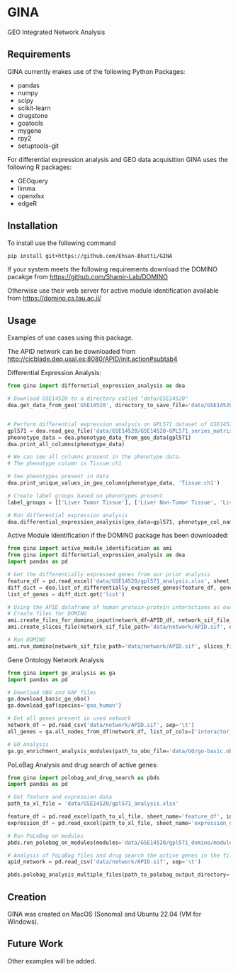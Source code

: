 # GINA 
GEO Integrated Network Analysis

## Requirements 
GINA currently makes use of the following Python Packages:
- pandas 
- numpy 
- scipy
- scikit-learn 
- drugstone
- goatools
- mygene
- rpy2
- setuptools-git 

For differential expression analysis and GEO data acquisition GINA uses the following R packages: 
- GEOquery
- limma 
- openxlsx
- edgeR



## Installation

To install use the following command 
```bash 
pip install git+https://github.com/Ehsan-Bhatti/GINA
```

If your system meets the following requirements download the DOMINO pacakge from https://github.com/Shamir-Lab/DOMINO 

Otherwise use their web server for active module identification available from https://domino.cs.tau.ac.il/ 



## Usage 
Examples of use cases using this package.

The APID network can be downloaded from http://cicblade.dep.usal.es:8080/APID/init.action#subtab4


Differential Expression Analysis: 
``` Python 
from gina import differnetial_expression_analysis as dea

# Download GSE14520 to a directory called "data/GSE14520"
dea.get_data_from_geo('GSE14520', directory_to_save_file='data/GSE14520')


# Perform differential expression analysis on GPL571 dataset of GSE14520
gpl571 = dea.read_geo_file('data/GSE14520/GSE14520-GPL571_series_matrix.txt')
pheonotype_data = dea.phenotype_data_from_geo_data(gpl571)
dea.print_all_columns(phenotype_data)

# We can see all columns present in the phenotype data. 
# The phenotype column is Tissue:ch1

# See phenotypes present in data 
dea.print_unique_values_in_geo_column(phenotype_data, 'Tissue:ch1')

# Create label groups based on phenotypes present 
label_groups = [['Liver Tumor Tissue'], ['Liver Non-Tumor Tissue', 'Liver tissue of six healthy donors', 'Liver tissue of six healthy liver donors']] 

# Run differential expression analysis
dea.differential_expression_analysis(geo_data=gpl571, phenotype_col_name='Tissue:ch1', list_of_phenotype_groups=label_groups, save_file_name='data/GSE14520/gpl571_analysis.xlsx')

```

Active Module Identification if the DOMINO package has been downloaded: 
``` Python
from gina import active_module_identification as ami
from gina import differnetial_expression_analysis as dea 
import pandas as pd 

# Get the differentially expressed genes from our prior analysis
feature_df = pd.read_excel('data/GSE14520/gpl571_analysis.xlsx', sheet_name='feature_df', index_col=0)
diff_dict = dea.list_of_differentially_expressed_genes(feature_df, gene_name_col='Gene_Symbol', differential_analysis_col='group_1-group_2', sep_rows_string='///')
list_of_genes = diff_dict.get('list')

# Using the APID dataframe of human protein-protein interactions as our base network
# Create files for DOMINO
ami.create_files_for_domino_input(network_df=APID_df, network_sif_file_name='data/network/APID.sif', network_node_1_col='interactor_a', network_node_2_col='interactor_b', nodes_of_interest_list=list_of_genes, nodes_of_interest_txt_file_name='data/GSE14520/gpl571_noi.txt')
ami.create_slices_file(network_sif_file_path='data/network/APID.sif', output_file_path='data/network/APID.slices.txt')

# Run DOMINO
ami.run_domino(network_sif_file_path='data/network/APID.sif', slices_file_path='data/network/APID.slices.txt', active_genes_file_path='data/GSE14520/gpl571_noi.txt', output_folder_path='data/GSE14520/gpl571_domino') 

```

Gene Ontology Network Analysis 

``` Python 
from gina import go_analysis as ga 
import pandas as pd

# Download OBO and GAF files
ga.download_basic_go_obo()
ga.download_gaf(species='goa_human')

# Get all genes present in used network 
network_df = pd.read_csv('data/network/APID.sif', sep='\t')
all_genes = ga.all_nodes_from_df(network_df, list_of_cols=['interactor_a', 'interactor_b']

# GO Analysis
ga.go_enrichment_analysis_modules(path_to_obo_file='data/GO/go-basic.obo', path_to_gaf_file='data/GO/go_human.gaf', output_directory='data/GSE14520/gpl571_domino/GO_analysis', path_to_modules_file='data/GSE14520/gpl571_domino/modules.out', all_genes_in_network=all_genes)   

```

PoLoBag Analysis and drug search of active genes:

``` Python 
from gina import polobag_and_drug_search as pbds
import pandas as pd 

# Get feature and expression data 
path_to_xl_file = 'data/GSE14520/gpl571_analysis.xlsx'

feature_df = pd.read_excel(path_to_xl_file, sheet_name='feature_df', index_col=0)
expression_df = pd.read_excel(path_to_xl_file, sheet_name='expression_df', index_col=0)

# Run PoLoBag on modules 
pbds.run_polobag_on_modules(modules='data/GSE14520/gpl571_domino/modules.out', expression_df=expression_df, output_directory='data/GSE14520/gpl571_polobag', feature_df=feature_df, feature_gene_id_col='Gene Symbol', feature_gene_sep_string='///', n22=2)

# Analysis of PoLoBag files and drug search the active genes in the files
apid_network = pd.read_csv('data/network/APID.sif', sep='\t')

pbds.polobag_analysis_multiple_files(path_to_polobag_output_directory='data/GSE14520/gpl571_polobag', network_df=apid_network, active_genes='data/GSE14520/gpl571_noi.txt', analysis_output_directory='data/GSE14520/gpl571_polobag_analysis', active_gene_drug_search_output_directory='data/GSE14520/gpl571_polobag_drug_search') 

```

## Creation
GINA was created on MacOS (Sonoma) and Ubuntu 22.04 (VM for Windows).

  
## Future Work
Other examples will be added. 
